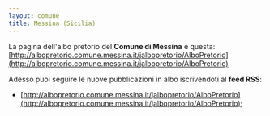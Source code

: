 ```yaml
---
layout: comune
title: Messina (Sicilia)
---
```


La pagina dell'albo pretorio del **Comune di Messina** è questa: 
[http://albopretorio.comune.messina.it/jalbopretorio/AlboPretorio](http://albopretorio.comune.messina.it/jalbopretorio/AlboPretorio)

Adesso puoi seguire le nuove pubblicazioni in albo iscrivendoti al **feed RSS**: 

* [http://albopretorio.comune.messina.it/jalbopretorio/AlboPretorio](http://albopretorio.comune.messina.it/jalbopretorio/AlboPretorio);

